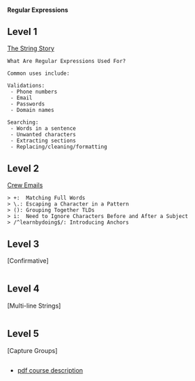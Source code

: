 #### Regular Expressions

## Level 1
[The String Story](https://github.com/tsvetkovpro/js/tree/master/courses/codeschool/others/regular-expressions/level-1/index.html)
```
What Are Regular Expressions Used For?

Common uses include:

Validations:
 - Phone numbers
 - Email
 - Passwords
 - Domain names

Searching:
 - Words in a sentence
 - Unwanted characters
 - Extracting sections
 - Replacing/cleaning/formatting

```


## Level 2
[Crew Emails](https://github.com/tsvetkovpro/js/blob/master/courses/codeschool/others/regular-expressions/level-2/index.html)
```
> +:  Matching Full Words
> \.: Escaping a Character in a Pattern
> (): Grouping Together TLDs
> i:  Need to Ignore Characters Before and After a Subject
> /^learnbydoing$/: Introducing Anchors 							
```

## Level 3
[Confirmative]
```

```

## Level 4
[Multi-line Strings]
```

```

## Level 5
[Capture Groups]
```

```



* [pdf course description](https://github.com/tsvetkovpro/js/blob/master/courses/codeschool/others/regular-expressions/full.pdf)

